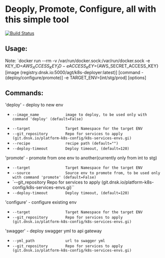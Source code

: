 # Deoply, Promote, Configure, all with this simple tool

[![Build Status](http://drone-io.heed-dev.io/api/badges/heed-dev/deployer/status.svg)](http://drone-io.heed-dev.io/heed-dev/deployer)

## Usage:
>
Note: `docker run --rm -v /var/run/docker.sock:/var/run/docker.sock
                -e KEY_ID=${AWS_ACCESS_KEY_ID} -e ACCESS_KEY=${AWS_SECRET_ACCESS_KEY} 
                [image (registry.dnsk.io:5000/agt/k8s-deployer:latest)] 
                [command - (deploy/configure/promote)]
                -e TARGET_ENV=[int/stg/prod]
                [options]
                
        


## Commands:
>

'deploy'         - deploy to new env
>
* `--image_name            image to deploy, to be used only with command 'deploy' (default=False)`
>
* `--target                Target Namespace for the target ENV`
* `--git_repository        Repo for services to apply (git.dnsk.io/platform-k8s-config/k8s-services-envs.gi)`
* `--recipe                recipe path (default="")`
* `--deploy-timeout        Deploy timeout, (default=120)`

>

'promote'        - promote from one env to another(currently only from int to stg)
>
* `--target                Target Namespace for the target ENV`
* `--source                Source env to promote from, to be used only with command 'promote' (default=False)`
* `--git_repository        Repo for services to apply (git.dnsk.io/platform-k8s-config/k8s-services-envs.gi)``
* `--deploy-timeout        Deploy timeout, (default=120)`
 

>

'configure'      - configure existing env
>
* `--target                Target Namespace for the target ENV`
* `--git_repository        Repo for services to apply (git.dnsk.io/platform-k8s-config/k8s-services-envs.gi)`

>

'swagger'       - deploy swagger yml to api gateway 
>
* `--yml_path              url to swagger yml`
* `--git_repository        Repo for services to apply (git.dnsk.io/platform-k8s-config/k8s-services-envs.gi)`




